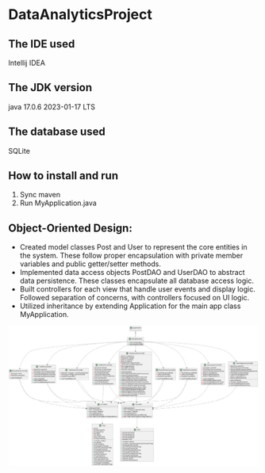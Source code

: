 # DataAnalyticsProject

## The IDE used

Intellij IDEA

## The JDK version

java 17.0.6 2023-01-17 LTS

## The database used

SQLite

## How to install and run

1. Sync maven
2. Run MyApplication.java


## Object-Oriented Design:

- Created model classes Post and User to represent the core entities in the system. These follow proper encapsulation with private member variables and public getter/setter methods.
- Implemented data access objects PostDAO and UserDAO to abstract data persistence. These classes encapsulate all database access logic.
- Built controllers for each view that handle user events and display logic. Followed separation of concerns, with controllers focused on UI logic.
- Utilized inheritance by extending Application for the main app class MyApplication.

![](uml.png)